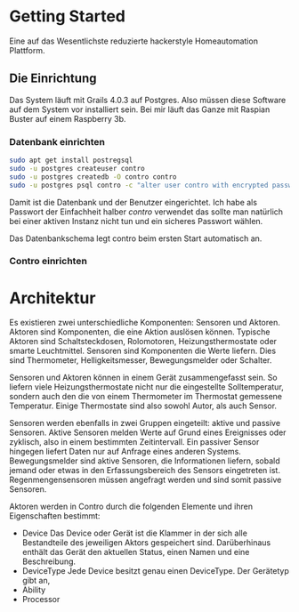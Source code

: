 # Getting Started

Eine auf das Wesentlichste reduzierte hackerstyle Homeautomation Plattform.

## Die Einrichtung

Das System läuft mit Grails 4.0.3 auf Postgres. Also müssen diese Software auf dem System vor installiert sein. Bei mir läuft das Ganze mit Raspian Buster auf einem Raspberry 3b.

### Datenbank einrichten

```bash
sudo apt get install postregsql
sudo -u postgres createuser contro
sudo -u postgres createdb -O contro contro
sudo -u postgres psql contro -c "alter user contro with encrypted password 'contro';"
```

Damit ist die Datenbank und der Benutzer eingerichtet. Ich habe als Passwort der Einfachheit halber *contro* verwendet das sollte man natürlich bei einer aktiven Instanz nicht tun und ein sicheres Passwort wählen.

Das Datenbankschema legt contro beim ersten Start automatisch an.

### Contro einrichten

# Architektur

Es existieren zwei unterschiedliche Komponenten: Sensoren und Aktoren. Aktoren sind Komponenten, die eine Aktion auslösen können. Typische Aktoren sind Schaltsteckdosen, Rolomotoren, Heizungsthermostate oder smarte Leuchtmittel. Sensoren sind Komponenten die Werte liefern. Dies sind Thermometer, Helligkeitsmesser, Bewegungsmelder oder Schalter.

Sensoren und Aktoren können in einem Gerät zusammengefasst sein. So liefern viele Heizungsthermostate nicht nur die eingestellte Solltemperatur, sondern auch den die von einem Thermometer im Thermostat gemessene Temperatur. Einige Thermostate sind also sowohl Autor, als auch Sensor.

Sensoren werden ebenfalls in zwei Gruppen eingeteilt: aktive und passive Sensoren. Aktive Sensoren melden Werte auf Grund eines Ereignisses oder zyklisch, also in einem bestimmten Zeitintervall. Ein passiver Sensor hingegen liefert Daten nur auf Anfrage eines anderen Systems. Bewegungsmelder sind aktive Sensoren, die Informationen liefern, sobald jemand oder etwas in den Erfassungsbereich des Sensors eingetreten ist. Regenmengensensoren müssen angefragt werden und sind somit passive Sensoren.

Aktoren werden in Contro durch die folgenden Elemente und ihren Eigenschaften bestimmt:

- Device
  Das Device oder Gerät ist die Klammer in der sich alle Bestandteile des jeweiligen Aktors gespeichert sind. Darüberhinaus enthält das Gerät den aktuellen Status, einen Namen und eine Beschreibung.
- DeviceType
  Jede Device besitzt genau einen DeviceType. Der Gerätetyp gibt an,
- Ability
- Processor
